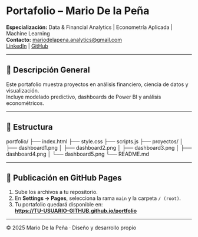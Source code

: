 # Portafolio – Mario De la Peña

**Especialización:** Data & Financial Analytics | Econometría Aplicada | Machine Learning  
**Contacto:** [mariodelapena.analytics@gmail.com](mailto:mariodelapena.analytics@gmail.com)  
[LinkedIn](https://www.linkedin.com/in/TU-USUARIO-LINKEDIN) | [GitHub](https://github.com/TU-USUARIO-GITHUB)

---

## 📘 Descripción General
Este portafolio muestra proyectos en análisis financiero, ciencia de datos y visualización.  
Incluye modelado predictivo, dashboards de Power BI y análisis econométricos.

---

## 📂 Estructura
portfolio/
├── index.html
├── style.css
├── scripts.js
├── proyectos/
│ ├── dashboard1.png
│ ├── dashboard2.png
│ ├── dashboard3.png
│ ├── dashboard4.png
│ └── dashboard5.png
└── README.md


---

## 🚀 Publicación en GitHub Pages
1. Sube los archivos a tu repositorio.
2. En **Settings → Pages**, selecciona la rama `main` y la carpeta `/ (root)`.
3. Tu portafolio quedará disponible en:  
   **https://TU-USUARIO-GITHUB.github.io/portfolio**

---

© 2025 Mario De la Peña · Diseño y desarrollo propio


